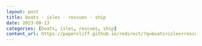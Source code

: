 ```yaml
---
layout: post
title: boats · isles · rescues · ship
date: 2023-08-13
categories: [boats, isles, rescues, ship]
content_url: https://papercliff.github.io/redirect/?q=boats+isles+rescues+ship&tbs=cdr:1,cd_min:8/12/2023,cd_max:8/14/2023
---
```

